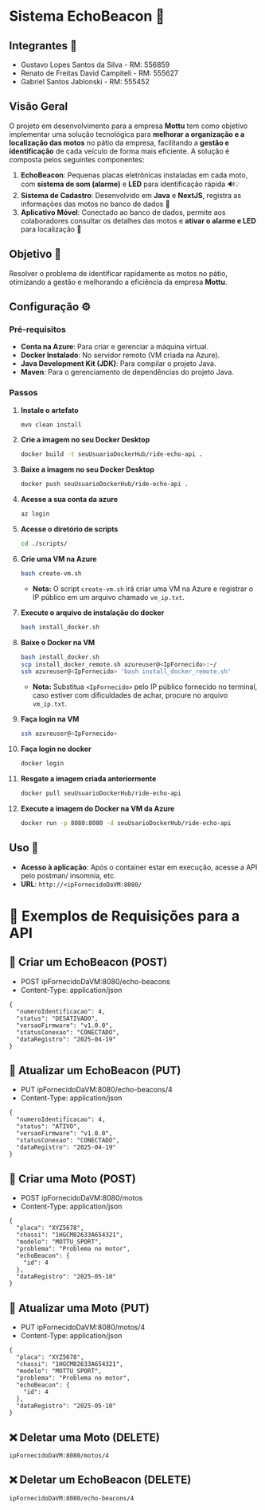 
# Sistema EchoBeacon 🚨

## Integrantes 👥

- Gustavo Lopes Santos da Silva - RM: 556859  
- Renato de Freitas David Campiteli - RM: 555627  
- Gabriel Santos Jablonski - RM: 555452  

## Visão Geral

O projeto em desenvolvimento para a empresa **Mottu** tem como objetivo implementar uma solução tecnológica para **melhorar a organização e a localização das motos** no pátio da empresa, facilitando a **gestão e identificação** de cada veículo de forma mais eficiente. A solução é composta pelos seguintes componentes:

1. **EchoBeacon**: Pequenas placas eletrônicas instaladas em cada moto, com **sistema de som (alarme)** e **LED** para identificação rápida 🔊💡  
2. **Sistema de Cadastro**: Desenvolvido em **Java** e **NextJS**, registra as informações das motos no banco de dados 🧾  
3. **Aplicativo Móvel**: Conectado ao banco de dados, permite aos colaboradores consultar os detalhes das motos e **ativar o alarme e LED** para localização 📱  

## Objetivo 🎯

Resolver o problema de identificar rapidamente as motos no pátio, otimizando a gestão e melhorando a eficiência da empresa **Mottu**.

## Configuração ⚙️

### Pré-requisitos
- **Conta na Azure**: Para criar e gerenciar a máquina virtual.
- **Docker Instalado**: No servidor remoto (VM criada na Azure).
- **Java Development Kit (JDK)**: Para compilar o projeto Java.
- **Maven**: Para o gerenciamento de dependências do projeto Java.

### Passos
1. **Instale o artefato**
    ```bash
    mvn clean install  
    ```

2. **Crie a imagem no seu Docker Desktop**
    ```bash
    docker build -t seuUsuarioDockerHub/ride-echo-api .  
    ```

3. **Baixe a imagem no seu Docker Desktop**
    ```bash
    docker push seuUsuarioDockerHub/ride-echo-api .  
    ```

4. **Acesse a sua conta da azure**
    ```bash
    az login
    ```

5. **Acesse o diretório de scripts**
    ```bash
    cd ./scripts/
    ```

6. **Crie uma VM na Azure**
    ```bash
    bash create-vm.sh
    ```
    - **Nota:** O script `create-vm.sh` irá criar uma VM na Azure e registrar o IP público em um arquivo chamado `vm_ip.txt`.

7. **Execute o arquivo de instalação do docker**
    ```bash
    bash install_docker.sh
    ```

8. **Baixe o Docker na VM**
    ```bash
    bash install_docker.sh
    scp install_docker_remote.sh azureuser@<IpFornecido>:~/
    ssh azureuser@<IpFornecido> 'bash install_docker_remote.sh'
    ```
     - **Nota:** Substitua `<IpFornecido>` pelo IP público fornecido no terminal, caso estiver com dificuldades de achar, procure no arquivo `vm_ip.txt`.

9. **Faça login na VM**
    ```bash
    ssh azureuser@<IpFornecido>
    ```

10. **Faça login no docker**
    ```bash
    docker login
    ```

11. **Resgate a imagem criada anteriormente**
    ```bash
    docker pull seuUsuarioDockerHub/ride-echo-api
    ```

12. **Execute a imagem do Docker na VM da Azure**
    ```bash
    docker run -p 8080:8080 -d seuUsarioDockerHub/ride-echo-api
    ```

## Uso 🚀

- **Acesso à aplicação**: Após o container estar em execução, acesse a API pelo postman/ insomnia, etc.
- **URL**: `http://<ipFornecidoDaVM:8080/`

# 📘 Exemplos de Requisições para a API 

## 🔹 Criar um EchoBeacon (POST)
- POST ipFornecidoDaVM:8080/echo-beacons
- Content-Type: application/json
```http
{
  "numeroIdentificacao": 4,
  "status": "DESATIVADO",
  "versaoFirmware": "v1.0.0",
  "statusConexao": "CONECTADO",
  "dataRegistro": "2025-04-19"
}
```

## 🔹 Atualizar um EchoBeacon (PUT)
- PUT ipFornecidoDaVM:8080/echo-beacons/4
- Content-Type: application/json
```http
{
  "numeroIdentificacao": 4,
  "status": "ATIVO",
  "versaoFirmware": "v1.0.0",
  "statusConexao": "CONECTADO",
  "dataRegistro": "2025-04-19"
}
```

## 🔹 Criar uma Moto (POST)
- POST ipFornecidoDaVM:8080/motos
- Content-Type: application/json
```http
{
  "placa": "XYZ5678",
  "chassi": "1HGCM82633A654321",
  "modelo": "MOTTU_SPORT",
  "problema": "Problema no motor",
  "echoBeacon": {
    "id": 4
  },
  "dataRegistro": "2025-05-10"
}
```

## 🔹 Atualizar uma Moto (PUT)

- PUT ipFornecidoDaVM:8080/motos/4
- Content-Type: application/json
```http
{
  "placa": "XYZ5678",
  "chassi": "1HGCM82633A654321",
  "modelo": "MOTTU_SPORT",
  "problema": "Problema no motor",
  "echoBeacon": {
    "id": 4
  },
  "dataRegistro": "2025-05-10"
}
```

## ❌ Deletar uma Moto (DELETE)
```
ipFornecidoDaVM:8080/motos/4
```

## ❌ Deletar um EchoBeacon (DELETE)
```
ipFornecidoDaVM:8080/echo-beacons/4
```

